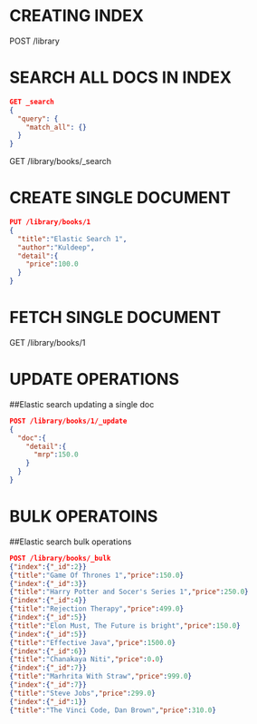 # CREATING INDEX
POST /library

# SEARCH ALL DOCS IN INDEX 
```json
GET _search
{
  "query": {
    "match_all": {}
  }
}
```

GET /library/books/_search

# CREATE SINGLE DOCUMENT
```json
PUT /library/books/1
{
  "title":"Elastic Search 1",
  "author":"Kuldeep",
  "detail":{
    "price":100.0
  }
}
```

# FETCH SINGLE DOCUMENT
GET /library/books/1

# UPDATE OPERATIONS
##Elastic search updating a single doc
```json
POST /library/books/1/_update
{
  "doc":{
    "detail":{
      "mrp":150.0
    }
  }
}
```

# BULK OPERATOINS
##Elastic search bulk operations
```json
POST /library/books/_bulk
{"index":{"_id":2}}
{"title":"Game Of Thrones 1","price":150.0}
{"index":{"_id":3}}
{"title":"Harry Potter and Socer's Series 1","price":250.0}
{"index":{"_id":4}}
{"title":"Rejection Therapy","price":499.0}
{"index":{"_id":5}}
{"title":"Elon Must, The Future is bright","price":150.0}
{"index":{"_id":5}}
{"title":"Effective Java","price":1500.0}
{"index":{"_id":6}}
{"title":"Chanakaya Niti","price":0.0}
{"index":{"_id":7}}
{"title":"Marhrita With Straw","price":999.0}
{"index":{"_id":7}}
{"title":"Steve Jobs","price":299.0}
{"index":{"_id":1}}
{"title":"The Vinci Code, Dan Brown","price":310.0}
```

